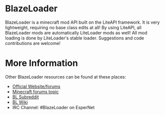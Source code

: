 BlazeLoader
===========

BlazeLoader is a minecraft mod API built on the LiteAPI framework.  It is very lightweight, requiring no base class edits at all!  By using LiteAPI, all BlazeLoader mods are automatically LiteLoader mods as well!   All mod loading is done by LiteLoader's stable loader.  Suggestions and code contributions are welcome!

More Information
================
Other BlazeLoader resources can be found at these places:

* [Official Website/forums](http://www.BlazeLoader.com)
* [Minecraft forums topic](http://www.minecraftforum.net/topic/2007563-172-blazeloader-a-powerful-lightweight-and-easy-to-use-liteapi/)
* [BL Subreddit](http://www.reddit.com/r/BlazeLoader)
* [BL Wiki](http://blazeloader.wikia.com/wiki/BlazeLoader_Wiki)
* IRC Channel: #BlazeLoader on EsperNet


